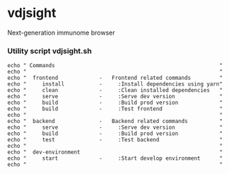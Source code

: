 # vdjsight
Next-generation immunome browser

### Utility script vdjsight.sh

    echo " Commands                                                    "
    echo "                                                             "
    echo "  frontend             -   Frontend related commands         "
    echo "     install           -     :Install dependencies using yarn"
    echo "     clean             -     :Clean installed dependencies   "
    echo "     serve             -     :Serve dev version              "
    echo "     build             -     :Build prod version             "
    echo "     build             -     :Test frontend                  "
    echo "                                                             "
    echo "  backend              -   Backend related commands          "
    echo "     serve             -     :Serve dev version              "
    echo "     build             -     :Build prod version             "
    echo "     test              -     :Test backend                   "
    echo "                                                             "
    echo "  dev-environment                                            "
    echo "     start             -     :Start develop environment      "
    echo "                                                             "
